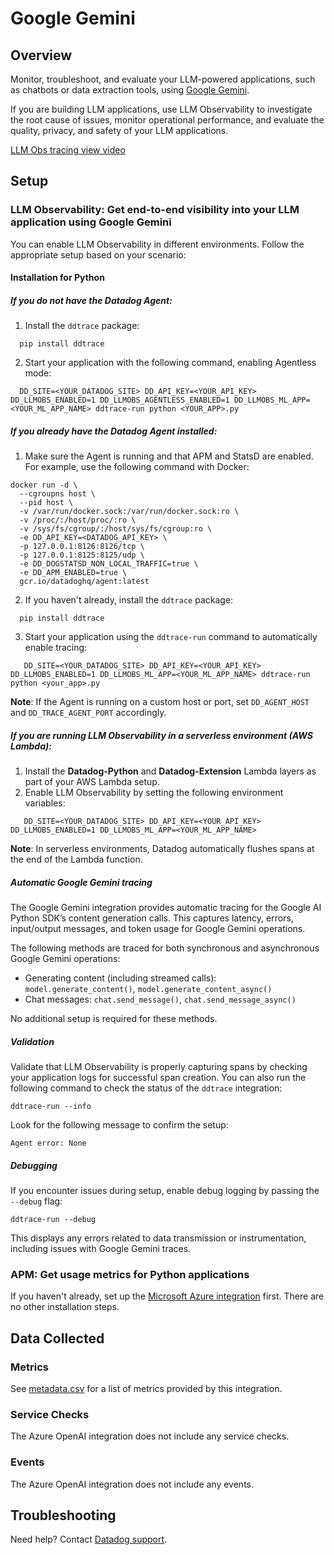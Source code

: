 # Google Gemini

## Overview

Monitor, troubleshoot, and evaluate your LLM-powered applications, such as chatbots or data extraction tools, using [Google Gemini](https://gemini.google.com/).

If you are building LLM applications, use LLM Observability to investigate the root cause of issues, monitor operational performance, and evaluate the quality, privacy, and safety of your LLM applications.

[LLM Obs tracing view video](https://imgix.datadoghq.com/video/products/llm-observability/expedite-troubleshooting.mp4?fm=webm&fit=max )

## Setup

### LLM Observability: Get end-to-end visibility into your LLM application using Google Gemini
You can enable LLM Observability in different environments. Follow the appropriate setup based on your scenario:

<!-- xxx tabs xxx -->
<!-- xxx tab "Python" xxx -->

#### Installation for Python

##### If you do not have the Datadog Agent:
1. Install the `ddtrace` package:

```shell
  pip install ddtrace
```

2. Start your application with the following command, enabling Agentless mode:

```shell
  DD_SITE=<YOUR_DATADOG_SITE> DD_API_KEY=<YOUR_API_KEY> DD_LLMOBS_ENABLED=1 DD_LLMOBS_AGENTLESS_ENABLED=1 DD_LLMOBS_ML_APP=<YOUR_ML_APP_NAME> ddtrace-run python <YOUR_APP>.py
```

##### If you already have the Datadog Agent installed:
1. Make sure the Agent is running and that APM and StatsD are enabled. For example, use the following command with Docker:

```shell
docker run -d \
  --cgroupns host \
  --pid host \
  -v /var/run/docker.sock:/var/run/docker.sock:ro \
  -v /proc/:/host/proc/:ro \
  -v /sys/fs/cgroup/:/host/sys/fs/cgroup:ro \
  -e DD_API_KEY=<DATADOG_API_KEY> \
  -p 127.0.0.1:8126:8126/tcp \
  -p 127.0.0.1:8125:8125/udp \
  -e DD_DOGSTATSD_NON_LOCAL_TRAFFIC=true \
  -e DD_APM_ENABLED=true \
  gcr.io/datadoghq/agent:latest
```

2. If you haven't already, install the `ddtrace` package:

```shell
  pip install ddtrace
```

3. Start your application using the `ddtrace-run` command to automatically enable tracing:

```shell
   DD_SITE=<YOUR_DATADOG_SITE> DD_API_KEY=<YOUR_API_KEY> DD_LLMOBS_ENABLED=1 DD_LLMOBS_ML_APP=<YOUR_ML_APP_NAME> ddtrace-run python <your_app>.py
```

**Note**: If the Agent is running on a custom host or port, set `DD_AGENT_HOST` and `DD_TRACE_AGENT_PORT` accordingly.

##### If you are running LLM Observability in a serverless environment (AWS Lambda):
1. Install the **Datadog-Python** and **Datadog-Extension** Lambda layers as part of your AWS Lambda setup.
2. Enable LLM Observability by setting the following environment variables:

```shell
   DD_SITE=<YOUR_DATADOG_SITE> DD_API_KEY=<YOUR_API_KEY> DD_LLMOBS_ENABLED=1 DD_LLMOBS_ML_APP=<YOUR_ML_APP_NAME>
```

**Note**: In serverless environments, Datadog automatically flushes spans at the end of the Lambda function.

##### Automatic Google Gemini tracing

The Google Gemini integration provides automatic tracing for the Google AI Python SDK’s content generation calls. This captures latency, errors, input/output messages, and token usage for Google Gemini operations.

The following methods are traced for both synchronous and asynchronous Google Gemini operations:
- Generating content (including streamed calls): `model.generate_content()`, `model.generate_content_async()`
- Chat messages: `chat.send_message()`, `chat.send_message_async()`

No additional setup is required for these methods.

##### Validation
Validate that LLM Observability is properly capturing spans by checking your application logs for successful span creation. You can also run the following command to check the status of the `ddtrace` integration:

```shell
ddtrace-run --info
```

Look for the following message to confirm the setup:

```shell
Agent error: None
```

##### Debugging
If you encounter issues during setup, enable debug logging by passing the `--debug` flag:

```shell
ddtrace-run --debug
```

This displays any errors related to data transmission or instrumentation, including issues with Google Gemini traces.

<!-- xxz tab xxx -->
<!-- xxz tabs xxx -->

### APM: Get usage metrics for Python applications
If you haven't already, set up the [Microsoft Azure integration][1] first. There are no other installation steps.

## Data Collected

### Metrics

See [metadata.csv][2] for a list of metrics provided by this integration.

### Service Checks

The Azure OpenAI integration does not include any service checks.

### Events

The Azure OpenAI integration does not include any events.

## Troubleshooting

Need help? Contact [Datadog support][3].

[1]: https://docs.datadoghq.com/integrations/azure/
[2]: https://github.com/DataDog/integrations-internal-core/blob/main/azure_openai/metadata.csv
[3]: https://docs.datadoghq.com/help/

